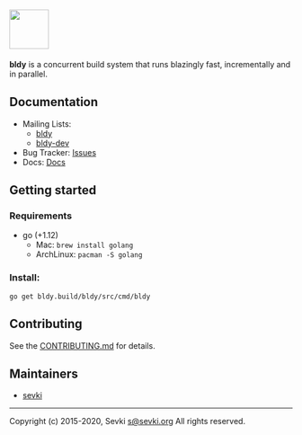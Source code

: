 # <img src="https://bldy.build/static/images/bldy.png" height="70" />

**bldy** is a concurrent build system that runs blazingly fast, incrementally and in parallel.

## Documentation

* Mailing Lists:
  * [bldy](https://groups.google.com/forum/#!forum/bldy/)
  * [bldy-dev](https://groups.google.com/forum/#!forum/bldy-dev/)
* Bug Tracker: [Issues](https://github.com/bldy/bldy/issues)
* Docs: [Docs](https://bldy.build/docs)

## Getting started

### Requirements

* go (+1.12)
  * Mac: `brew install golang`
  * ArchLinux: `pacman -S golang`

### Install:

```
go get bldy.build/bldy/src/cmd/bldy
```

## Contributing

See the
[CONTRIBUTING.md](https://github.com/jennyservices/jenny/blob/master/CONTRIBUTING.md)
for details.

## Maintainers

* [sevki](https://github.com/sevki)

---
Copyright (c) 2015-2020, Sevki <s@sevki.org>
All rights reserved.
